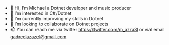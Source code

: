 - 👋 Hi, I’m Michael a Dotnet developer and music producer
- 👀 I’m interested in C#/Dotnet 
- 🌱 I’m currently improving my skills in Dotnet
- 💞️ I’m looking to collaborate on Dotnet projects
- 📫 You can reach me via twitter https://twitter.com/m_azra3l or vial email gadreelazazel@gmail.com

<!---
m-azra3l/m-azra3l is a ✨ special ✨ repository because its `README.md` (this file) appears on your GitHub profile.
You can click the Preview link to take a look at your changes.
--->
